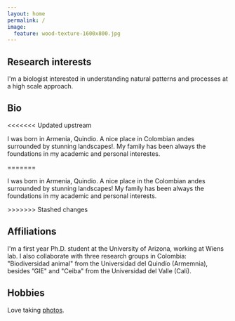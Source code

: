 ```yaml
---
layout: home
permalink: /
image:
  feature: wood-texture-1600x800.jpg
---
```


<div class="tiles">

<div class="tile">
  <h2 class="post-title">Research interests</h2>
  <p class="post-excerpt">I'm a biologist interested in understanding natural patterns and processes at a high scale approach.</p>
</div><!-- /.tile -->

<div class="tile">
  <h2 class="post-title">Bio</h2>
<<<<<<< Updated upstream
  <p class="post-excerpt"> I was born in Armenia, Quindio. A nice place in Colombian andes surrounded by stunning landscapes!. My family has been always the foundations in my academic and personal interestes.</p>
=======
  <p class="post-excerpt"> I was born in Armenia, Quindio. A nice place in the Colombian andes surrounded by stunning landscapes! My family has been always the foundations in my academic and personal interests.</p>
>>>>>>> Stashed changes
</div><!-- /.tile -->

<div class="tile">
  <h2 class="post-title">Affiliations</h2>
  <p class="post-excerpt">I'm a first year Ph.D. student at the University of Arizona, working at Wiens lab. I also collaborate with three research groups in Colombia: "Biodiversidad animal" from the Universidad del Quindío (Armemnia), besides ”GIE" and "Ceiba" from the Universidad del Valle (Cali).</p>
</div><!-- /.tile -->

<div class="tile">
  <h2 class="post-title">Hobbies</h2>
  <p class="post-excerpt">Love taking  <a href="https://youpic.com/photographer/Cromanpa/">photos</a>.</p>
</div><!-- /.tile -->

</div><!-- /.tiles -->
